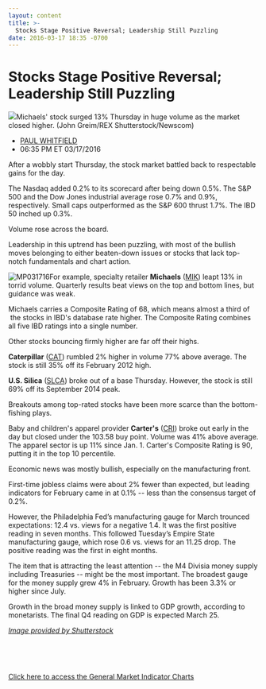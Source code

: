 ```yaml
---
layout: content
title: >-
  Stocks Stage Positive Reversal; Leadership Still Puzzling
date: 2016-03-17 18:35 -0700
---
```



Stocks Stage Positive Reversal; Leadership Still Puzzling
==========================================================


![](https://www.investors.com/wp-content/uploads/2016/03/BIGPIC-MIK-031716-Newscom.jpg)Michaels' stock surged 13% Thursday in huge volume as the market closed higher. (John Greim/REX Shutterstock/Newscom)




* [PAUL WHITFIELD](https://www.investors.com/author/whitfieldp/ "Posts by PAUL WHITFIELD")
* 06:35 PM ET 03/17/2016




After a wobbly start Thursday, the stock market battled back to respectable gains for the day.


The Nasdaq added 0.2% to its scorecard after being down 0.5%. The S&P 500 and the Dow Jones industrial average rose 0.7% and 0.9%, respectively. Small caps outperformed as the S&P 600 thrust 1.7%. The IBD 50 inched up 0.3%.


Volume rose across the board.


Leadership in this uptrend has been puzzling, with most of the bullish moves belonging to either beaten-down issues or stocks that lack top-notch fundamentals and chart action.


![MP031716](https://www.investors.com/wp-content/uploads/2016/03/MP031716-219x300.jpg)For example, specialty retailer **Michaels** ([MIK](https://research.investors.com/quote.aspx?symbol=MIK)) leapt 13% in torrid volume. Quarterly results beat views on the top and bottom lines, but guidance was weak.


Michaels carries a Composite Rating of 68, which means almost a third of  the stocks in IBD's database rate higher. The Composite Rating combines all five IBD ratings into a single number.


Other stocks bouncing firmly higher are far off their highs.


**Caterpillar** ([CAT](https://research.investors.com/quote.aspx?symbol=CAT)) rumbled 2% higher in volume 77% above average. The stock is still 35% off its February 2012 high.


**U.S. Silica** ([SLCA](https://research.investors.com/quote.aspx?symbol=SLCA)) broke out of a base Thursday. However, the stock is still 69% off its September 2014 peak.


Breakouts among top-rated stocks have been more scarce than the bottom-fishing plays.


Baby and children's apparel provider **Carter's** ([CRI](https://research.investors.com/quote.aspx?symbol=CRI)) broke out early in the day but closed under the 103.58 buy point. Volume was 41% above average. The apparel sector is up 11% since Jan. 1. Carter's Composite Rating is 90, putting it in the top 10 percentile.


Economic news was mostly bullish, especially on the manufacturing front.


First-time jobless claims were about 2% fewer than expected, but leading indicators for February came in at 0.1% -- less than the consensus target of 0.2%.


However, the Philadelphia Fed’s manufacturing gauge for March trounced expectations: 12.4 vs. views for a negative 1.4. It was the first positive reading in seven months. This followed Tuesday’s Empire State manufacturing gauge, which rose 0.6 vs. views for an 11.25 drop. The positive reading was the first in eight months.


The item that is attracting the least attention -- the M4 Divisia money supply including Treasuries -- might be the most important. The broadest gauge for the money supply grew 4% in February. Growth has been 3.3% or higher since July.


Growth in the broad money supply is linked to GDP growth, according to monetarists. The final Q4 reading on GDP is expected March 25.


*[Image provided by Shutterstock](http://www.shutterstock.com)*


 


 


[Click here to access the General Market Indicator Charts](https://www.investors.com/wp-content/uploads/2016/03/GMI_031816.pdf)




